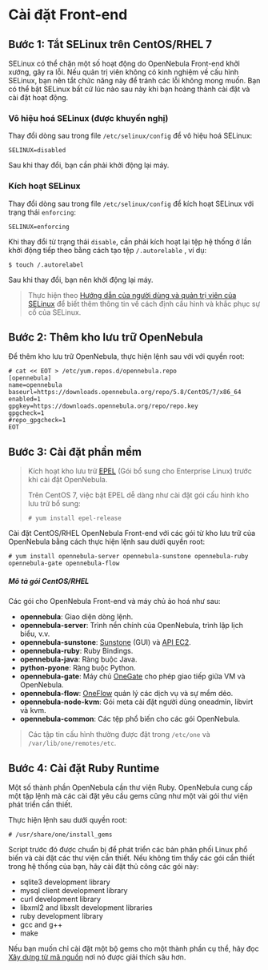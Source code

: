 # Cài đặt Front-end

## Bước 1: Tắt SELinux trên CentOS/RHEL 7

SELinux có thể chặn một số hoạt động do OpenNebula Front-end khởi xướng, gây ra lỗi. 
Nếu quản trị viên không có kinh nghiệm về cấu hình SELinux, bạn nên tắt chức năng này để tránh các lỗi không mong muốn. 
Bạn có thể bật SELinux bất cứ lúc nào sau này khi bạn hoàng thành cài đặt và cài đặt hoạt động.

### Vô hiệu hoá SELinux (được khuyến nghị)

Thay đổi dòng sau trong file `/etc/selinux/config` để vô hiệu hoá SELinux:

```
SELINUX=disabled
```

Sau khi thay đổi, bạn cần phải khởi động lại máy.

### Kích hoạt SELinux

Thay đổi dòng sau trong file `/etc/selinux/config` để kích hoạt SELinux với trạng thái `enforcing`: 

```
SELINUX=enforcing
```

Khi thay đổi từ trạng thái `disable`, cần phải kích hoạt lại tệp hệ thống ở lần khởi động tiếp theo bằng cách tạo tệp `/.autorelable`
, ví dụ:

```
$ touch /.autorelabel
```

Sau khi thay đổi, bạn nên khởi động lại máy.

> Thực hiện theo [Hướng dẫn của người dùng và quản trị viên của SELinux](https://access.redhat.com/documentation/en-us/red_hat_enterprise_linux/7/html/selinux_users_and_administrators_guide/) để biết thêm thông tin về cách định cấu hình và khắc phục sự
> cố của SELinux.

## Bước 2: Thêm kho lưu trữ OpenNebula

Để thêm kho lưu trữ OpenNebula, thực hiện lệnh sau với với quyền root:

```
# cat << EOT > /etc/yum.repos.d/opennebula.repo
[opennebula]
name=opennebula
baseurl=https://downloads.opennebula.org/repo/5.8/CentOS/7/x86_64
enabled=1
gpgkey=https://downloads.opennebula.org/repo/repo.key
gpgcheck=1
#repo_gpgcheck=1
EOT
```

## Bước 3: Cài đặt phần mềm

> Kích hoạt kho lưu trữ [EPEL](http://fedoraproject.org/wiki/EPEL#How_can_I_use_these_extra_packages.3F) (Gói bổ sung cho Enterprise Linux) trước khi cài đặt OpenNebula.
>
> Trên CentOS 7, việc bật EPEL dễ dàng như cài đặt gói cấu hình kho lưu trữ bổ sung:
>
> ```
> # yum install epel-release
> ```

Cài đặt CentOS/RHEL OpenNebula Front-end với các gói từ kho lưu trữ của OpenNebula bằng cách thực hiện lệnh sau dưới quyền root:

```
# yum install opennebula-server opennebula-sunstone opennebula-ruby opennebula-gate opennebula-flow
```

##### Mô tả gói CentOS/RHEL

Các gói cho OpenNebula Front-end và máy chủ ảo hoá như sau:

* __opennebula__: Giao diện dòng lệnh.
* __opennebula-server__: Trình nền chính của OpenNebula, trình lập lịch biểu, v.v.
* __opennebula-sunstone__: [Sunstone](#) (GUI) và [API EC2](#).
* __opennebula-ruby__: Ruby Bindings.
* __opennebula-java__: Ràng buộc Java.
* __python-pyone__: Ràng buộc Python.
* __opennebula-gate__: Máy chủ [OneGate](#) cho phép giao tiếp giữa VM và OpenNebula.
* __opennebula-flow__: [OneFlow](#) quản lý các dịch vụ và sự mềm dẻo.
* __opennebula-node-kvm__: Gói meta cài đặt người dùng oneadmin, libvirt và kvm.
* __opennebula-common__: Các tệp phổ biến cho các gói OpenNebula.

> Các tập tin cấu hình thường được đặt trong `/etc/one` và `/var/lib/one/remotes/etc`.

## Bước 4: Cài đặt Ruby Runtime

Một số thành phần OpenNebula cần thư viện Ruby. OpenNebula cung cấp một tập lệnh mà các cài đặt yêu cầu gems cũng như
một vài gói thư viện phát triển cần thiết.

Thực hiện lệnh sau dưới quyền root:

```
# /usr/share/one/install_gems
```

Script trước đó được chuẩn bị để phát triển các bản phân phối Linux phổ biến và cài đặt các thư viện cần thiết.
Nếu không tìm thấy các gói cần thiết trong hệ thống của bạn, hãy cài đặt thủ công các gói này:

* sqlite3 development library
* mysql client development library
* curl development library
* libxml2 and libxslt development libraries
* ruby development library
* gcc and g++
* make

Nếu bạn muốn chỉ cài đặt một bộ gems cho một thành phần cụ thể, hãy đọc [Xây dựng từ mã nguồn](http://docs.opennebula.org/5.8/integration/references/compile.html#compile)
nơi nó được giải thích sâu hơn.

